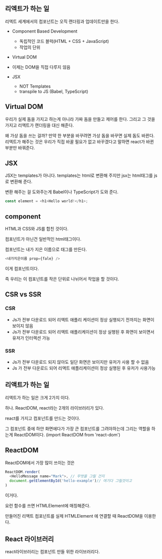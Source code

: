 ## 리엑트가 하는 일

리엑트 세계에서의 컴포넌트는 오직 랜더링과 업데이트만을 한다.

- Component Based Development

  - 독립적인 코드 블럭(HTML + CSS + JavaScript)
  - 작업의 단위

- Virtual DOM
- 이제는 DOM을 직접 다루지 않음

- JSX
  - NOT Templates
  - transpile to JS (Babel, TypeScript)

## Virtual DOM

우리가 실제 돔을 가지고 하는게 아니라 가짜 돔을 만들고 제어를 한다. 그리고 그 것을 가지고 리엑트가 랜더링을 대신 해준다.

왜 가상 돔을 쓰는 걸까? 만약 한 부분을 바꾸려면 가상 돔을 바꾸면 실제 돔도 바뀐다.
리엑트가 해주는 것은 우리가 직접 바꿀 필요가 없고 바꾸겠다고 말하면 react가 바뀐 부분만 바꿔준다.

## JSX

JSX는 templates가 아니다. templates는 html로 변환해 주지만 jsx는 html태그를 js로 변환해 준다.

변환 해주는 걸 도와주는게 Babel이나 TypeScript가 도와 준다.

```js
const element = <h1>Hello world!</h1>;
```

## component

HTML과 CSS와 JS를 합친 것이다.

컴포넌트가 아닌건 일반적인 html태그이다.

컴포넌트는 내가 지은 이름으로 태그를 만든다.

```js
<내가지은이름 prop={fale} />
```

이게 컴포넌트이다.

즉 우리는 이 컴포넌트를 작은 단위로 나뉘어서 작업을 할 것이다.

## CSR vs SSR

### CSR

- Js가 전부 다운로드 되어 리액트 애플리 케이션이 정상 실행되기 전까지는 화면이 보이지 않음
- Js가 전부 다운로드 되어 리액트 애플리케이션이 정상 실행된 후 화면이 보이면서 유저가 인터렉션 가능

### SSR

- Js가 전부 다운로드 되지 않아도 일단 화면은 보이지만 유저가 사용 할 수 없음
- Js 가 전부 다운로드 되어 리액트 애플리케이션이 정상 실행된 후 유저가 사용가능

## 리액트가 하는 일

리액트가 하는 일은 크게 2가지 이다.

하나. ReactDOM, react라는 2개의 라이브러리가 있다.

react를 가지고 컴포넌트를 만드는 것이다.

그 컴포넌트 중에 하얀 화면에다가 가장 큰 컴포넌트를 그려야하는데 그리는 역할을 하는게 ReactDOM이다. (import ReactDOM from 'react-dom')

## ReactDOM

ReactDOM에서 가장 많이 쓰이는 것은

```js
ReactDOM.render(
  <HelloMessage name="Mark">, // 무엇을 그릴 건지
  document.getElementById('hello-example')// 여기다 그릴것이고
)
```

이거다.

요런 함수를 쓰면 HTMLElement에 매칭해준다.

만들어진 리액트 컴포넌트를 실제 HTMLElement 에 연결할 때 ReactDOM을 이용한다.

## React 라이브러리

react라이브러리는 컴포넌트 만들 위한 라이브러리다.
